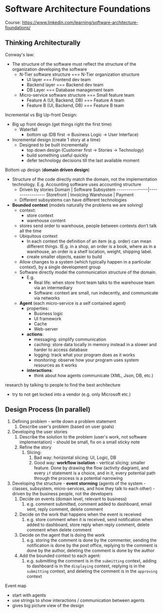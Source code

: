 # Software Architecture Foundations
Course: https://www.linkedin.com/learning/software-architecture-foundations/

## Thinking Architecturally

Conway's law:
- The structure of the software must reflect the structure of the organization developing the software
  - N-Tier software structure === N-Tier organization structure
    - UI layer === Frontend dev team
    - Backend layer === Backend dev team
    - DB Layer === Database management team
  - Micro-service software structure === Small feature team
    - Feature A (UI, Backend, DB) === Feature A team
    - Feature B (UI, Backend, DB) === Feature B team

Incremental vs Big Up-front Design:
- Big up front design (get things right the first time)
  - Waterfall
    - bottom up (DB first -> Business Logic -> User Interface)
- Incremental design (create 1 story at a time)
  - Designed to be built incrementally
    - top down design (Customer first -> Stories -> Technology)
    - build something useful quickly
    - defer technology decisions till the last available moment

Bottom up design (**domain driven design**)
- Structure of the code directly match the domain, not the implementation technology. E.g. Accounting software uses accounting structure
  - Driven by stories
      Domain          | Software Subsystem
      ----------------|-----------------
      Storefront      | Invoicing
      Warehouse       | Payment
  - Different subsystems can have different technologies
- **Bounded context** (models naturally the problems we are solving)
  - context:
    - store context 
    - warehouse content
  - stores send order to warehouse, people between contexts don't talk all the time
  - Ubiquitous context
    - In each context the definition of an item (e.g. order) can mean different things. (E.g. in a shop, an order is a book, where as in a warehouse, an order is a shelf location, weight, shipping label.
    - create smaller objects, easier to build
  - Allow changes to a system (which typically happen in a particular context), by a single development group
  - Software directly model the communication structure of the domain. 
    - E.g. 
      - Real life: when store front team talks to the warehouse team via an intermediary
      - Software: context are small, run indecently, and communicate via networks
  - **Agent** (each micro-service is a self contained agent)
    - properties:
      - Business logic
      - UI framework
      - Cache
      - Web-server
    - **actions**:
      - messaging: simplify communication
      - caching: store data locally in memory instead in a slower and harder to access database
      - logging: track what your program does as it works
      - monitoring: observe how your program uses system resources as it works
    - **interactions**:
      - think about how agents communicate (XML, Json, DB, etc.)

research by talking to people to find the best architecture
- try to not get locked into a vendor (e.g. only Microsoft etc.)

## Design Process (In parallel)
1. Defining problem - write down a problem statement
   1. Describe user's problem (based on user goals)
2. Developing the user stories
   1. Describe the solution to the problem (user's work, not software implementation) - should be small, fix on a small sticky note
   2. Refine the story
      1. Slicing:
         1. Bad way: horizontal slicing: UI, Logic, DB
         2. Good way: **workflow isolation** - vertical slicing: smaller feature. Done by drawing the flow (activity diagram), and every `if` statement is a choice, and in it, every potential path through the process is a potential narrowing
3. Developing the structure - **event storming** (agents of the system - classes, subsystem, micro-services, and how they talk to each other) - driven by the business people, not the developers
   1. Decide on events (domain level, relevant to business)
      1. e.g. comment submitted, comment added to dashboard, email sent, reply comment, delete comment
   2. Decide on the work that happens when the event is received
      1. e.g. store comment when it is received, send notification when added to dashboard, store reply when reply comment, delete comment when delete comment
   3. Decide on the agent that is doing the work
      1. e.g. storing the comment is done by the commenter, sending the notification is done by the post office, replying to the comment is done by the author, deleting the comment is done by the author
   4. Add the bounded context to each agent:
      1. e.g. submitting the comment is in the `submitting` context, adding to dashboard is in the `displaying` context, replying is in the `submitting` context, and deleting the comment is in the `approving` context

Event map
- start with agents
- use strings to show interactions / communication between agents
- gives big picture view of the design



